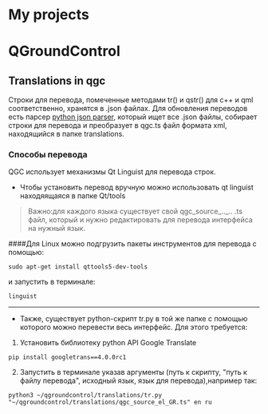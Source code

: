 ﻿# My projects
# QGroundControl
## Translations in qgc <br>

Строки для перевода, помеченные методами tr() и qstr() для c++ и qml соответственно, хранятся в .json файлах. Для обновления переводов есть парсер [python json parser](https://github.com/mavlink/qgroundcontrol/blob/master/translations/qgc-lupdate-json.py), который ищет все .json файлы, собирает строки для перевода и преобразует в qgc.ts файл формата xml, находящийся в папке translations. 

### Способы перевода 
QGC использует механизмы Qt Linguist для перевода строк. 

* Чтобы установить перевод вручную можно использовать qt linguist находяящаяcя в папке Qt/tools
> Важно:для каждого языка существует свой qgc_source_.._.. .ts файл, который и нужно редактировать для перевода интерфейса на нужный язык.

####Для Linux можно подгрузить пакеты инструментов для перевода с помощью:
```
sudo apt-get install qttools5-dev-tools
```
и запустить в терминале:
```
linguist
```
---
* Также, существует python-скрипт tr.py в той же папке с помощью которого можно перевести весь интерфейс. 
Для этого требуется: 
1. Установить библиотеку python API Google Translate
``` 
pip install googletrans==4.0.0rc1
```
2. Запустить в терминале указав аргументы (путь к скрипту, "путь к файлу перевода", исходный язык, язык для перевода),например так:

``` 
python3 ~/qgroundcontrol/translations/tr.py "~/qgroundcontrol/translations/qgc_source_el_GR.ts" en ru
```